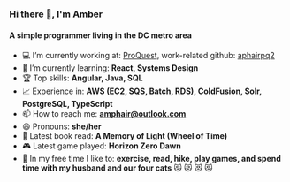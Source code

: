 ### Hi there 👋, I'm Amber
#### A simple programmer living in the DC metro area

- 💻 I’m currently working at: [ProQuest](https://www.proquest.com/), work-related github: [aphairpq2](https://github.com/aphairpq2)
- 🌱 I’m currently learning: **React, Systems Design**
- 🏆 Top skills: **Angular, Java, SQL**
- 📈 Experience in: **AWS (EC2, SQS, Batch, RDS), ColdFusion, Solr, PostgreSQL, TypeScript**
- 📫 How to reach me: **amphair@outlook.com**
- 😄 Pronouns: **she/her**
- 📕 Latest book read: **A Memory of Light (Wheel of Time)**
- 🎮 Latest game played: **Horizon Zero Dawn**
- 🏃 In my free time I like to: **exercise, read, hike, play games, and spend time with my husband and our four cats** 😻 😻 😻 😻